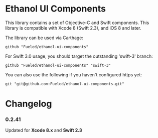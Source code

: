 # Ethanol UI Components

This library contains a set of Objective-C and Swift components. This library is compatible with Xcode 8 (Swift 2.3), and iOS 8 and later.

The library can be used via Carthage:

	github "Fueled/ethanol-ui-components"

For Swift 3.0 usage, you should target the outstanding 'swift-3' branch:

	github "Fueled/ethanol-ui-components" "swift-3"

You can also use the following if you haven't configured https yet:

	git "git@github.com:Fueled/ethanol-ui-components.git"

# Changelog
### 0.2.41
Updated for **Xcode 8.x** and **Swift 2.3**
